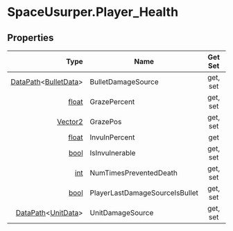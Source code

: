 # SpaceUsurper.Player_Health
## Properties
| Type | Name | Get Set |
| ---: | ---- | :-----: |
| [DataPath](SpaceUsurper.DataPath.md)&lt;[BulletData](SpaceUsurper.BulletData.md)&gt; | BulletDamageSource | get, set |
| [float](https://docs.microsoft.com/en-us/dotnet/api/system.single?view=netframework-4.5) | GrazePercent | get, set |
| [Vector2](https://docs.unity3d.com/ScriptReference/Vector2.html) | GrazePos | get, set |
| [float](https://docs.microsoft.com/en-us/dotnet/api/system.single?view=netframework-4.5) | InvulnPercent | get |
| [bool](https://docs.microsoft.com/en-us/dotnet/api/system.boolean?view=netframework-4.5) | IsInvulnerable | get, set |
| [int](https://docs.microsoft.com/en-us/dotnet/api/system.int32?view=netframework-4.5) | NumTimesPreventedDeath | get, set |
| [bool](https://docs.microsoft.com/en-us/dotnet/api/system.boolean?view=netframework-4.5) | PlayerLastDamageSourceIsBullet | get, set |
| [DataPath](SpaceUsurper.DataPath.md)&lt;[UnitData](SpaceUsurper.UnitData.md)&gt; | UnitDamageSource | get, set |
